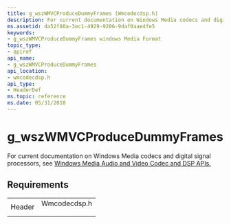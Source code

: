 ```yaml
---
title: g_wszWMVCProduceDummyFrames (Wmcodecdsp.h)
description: For current documentation on Windows Media codecs and digital signal processors, see Windows Media Audio and Video Codec and DSP APIs. | g_wszWMVCProduceDummyFrames (Wmcodecdsp.h)
ms.assetid: da52f80a-3ec1-4929-9206-9daf0aae4fe5
keywords:
- g_wszWMVCProduceDummyFrames windows Media Format
topic_type:
- apiref
api_name:
- g_wszWMVCProduceDummyFrames
api_location:
- wmcodecdsp.h
api_type:
- HeaderDef
ms.topic: reference
ms.date: 05/31/2018
---
```


# g\_wszWMVCProduceDummyFrames

For current documentation on Windows Media codecs and digital signal processors, see [Windows Media Audio and Video Codec and DSP APIs.](/previous-versions//dd464626(v=vs.85))

## Requirements



|                   |                                                                                         |
|-------------------|-----------------------------------------------------------------------------------------|
| Header<br/> | <dl> <dt>Wmcodecdsp.h</dt> </dl> |



 

